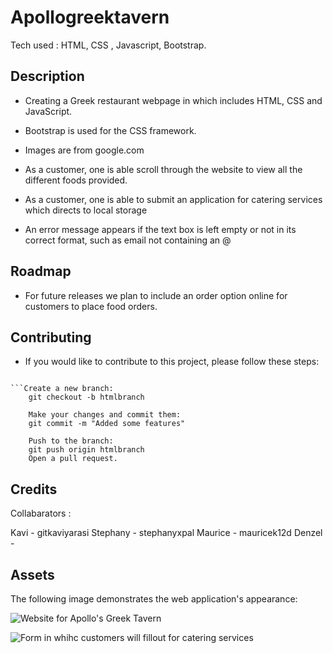 # Apollogreektavern

Tech used : HTML, CSS , Javascript, Bootstrap.


## Description

* Creating a Greek restaurant webpage in which includes HTML, CSS and JavaScript.

* Bootstrap is used for the CSS framework. 

* Images are from google.com 

* As a customer, one is able scroll through the website to view all the different foods provided.

* As a customer, one is able to submit an application for catering services which directs to local storage 

* An error message appears if the text box is left empty or not in its correct format, such as email not containing an @


## Roadmap

* For future releases we plan to include an order option online for customers to place food orders. 


## Contributing

* If you would like to contribute to this project, please follow these steps:

``` Fork the repository. 
    
```Create a new branch:
    git checkout -b htmlbranch

    Make your changes and commit them:
    git commit -m "Added some features"

    Push to the branch:
    git push origin htmlbranch
    Open a pull request. 
```

## Credits

Collabarators : 

Kavi - gitkaviyarasi
Stephany - stephanyxpal
Maurice - mauricek12d
Denzel - 

## Assets

The following image demonstrates the web application's appearance:

![Website for Apollo's Greek Tavern](./demo.PNG)

![Form in whihc customers will fillout for catering services](./demo2.PNG)

